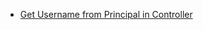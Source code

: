 - [Get Username from Principal in Controller](https://github.com/yojulab/learn_springboot3_gradle_security/blob/main/src/main/java/com/yojulab/study_springboot/controller/MainController.java)
